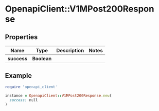 # OpenapiClient::V1MPost200Response

## Properties

| Name | Type | Description | Notes |
| ---- | ---- | ----------- | ----- |
| **success** | **Boolean** |  |  |

## Example

```ruby
require 'openapi_client'

instance = OpenapiClient::V1MPost200Response.new(
  success: null
)
```

